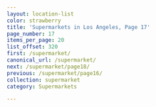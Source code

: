```yaml
---
layout: location-list
color: strawberry
title: 'Supermarkets in Los Angeles, Page 17'
page_number: 17
items_per_page: 20
list_offset: 320
first: /supermarket/
canonical_url: /supermarket/
next: /supermarket/page18/
previous: /supermarket/page16/
collection: supermarket
category: Supermarkets

---
```

